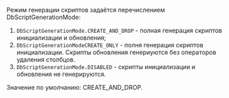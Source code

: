 Режим генерации скриптов задаётся перечислением DbScriptGenerationMode:

1) `DbScriptGenerationMode.CREATE_AND_DROP` - полная генерация скриптов инициализации и обновления;
2) `DbScriptGenerationModeCREATE_ONLY` - полня генерация скриптов инициализации. Скрипты обновления
генериуются без операторов удаления столбцов.
3) `DbScriptGenerationMode.DISABLED` - скрипты инициализации и обновления не генерируются.

Значение по умолчанию: CREATE_AND_DROP.